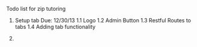 Todo list for zip tutoring 

1) Setup tab Due: 12/30/13
	1.1 Logo
	1.2 Admin Button 
	1.3 Restful Routes to tabs
	1.4 Adding tab functionality 

2) 

